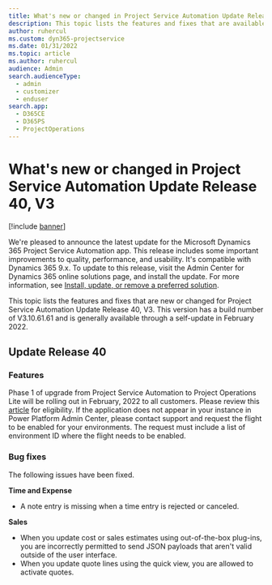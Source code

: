 ```yaml
---
title: What's new or changed in Project Service Automation Update Release 40, V3
description: This topic lists the features and fixes that are available in Microsoft Dynamics 365 Project Service Automation Update Release 40, V3.
author: ruhercul
ms.custom: dyn365-projectservice
ms.date: 01/31/2022
ms.topic: article
ms.author: ruhercul
audience: Admin
search.audienceType: 
  - admin
  - customizer
  - enduser
search.app: 
  - D365CE
  - D365PS
  - ProjectOperations
---
```


# What's new or changed in Project Service Automation Update Release 40, V3

[!include [banner](../includes/psa-now-project-operations.md)]

We're pleased to announce the latest update for the Microsoft Dynamics 365 Project Service Automation app. This release includes some important improvements to quality, performance, and usability. It's compatible with Dynamics 365 9.x. To update to this release, visit the Admin Center for Dynamics 365 online solutions page, and install the update. For more information, see [Install, update, or remove a preferred solution](/power-platform/admin/install-remove-preferred-solution).

This topic lists the features and fixes that are new or changed for Project Service Automation Update Release 40, V3. This version has a build number of V3.10.61.61 and is generally available through a self-update in February 2022.

## Update Release 40

### Features
Phase 1 of upgrade from Project Service Automation to Project Operations Lite will be rolling out in February, 2022 to all customers.  Please review this [article](https://docs.microsoft.com/en-us/dynamics365/project-operations/psa/upgrade-project-operations-non-stocked) for eligibility.   If the application does not appear in your instance in Power Platform Admin Center, please contact support and request the flight to be enabled for your environments.  The request must include a list of environment ID where the flight needs to be enabled.

### Bug fixes

The following issues have been fixed.

**Time and Expense**
- A note entry is missing when a time entry is rejected or canceled. 

**Sales**

- When you update cost or sales estimates using out-of-the-box plug-ins, you are incorrectly permitted to send JSON payloads that aren't valid outside of the user interface.
- When you update quote lines using the quick view, you are allowed to activate quotes.
